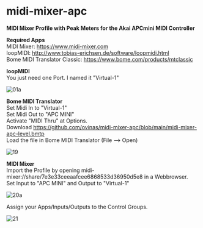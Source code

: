 # midi-mixer-apc
<b>MIDI Mixer Profile with Peak Meters for the Akai APCmini MIDI Controller</b>

<b>Required Apps</b><br>
MIDI Mixer: https://www.midi-mixer.com<br>
loopMIDI: http://www.tobias-erichsen.de/software/loopmidi.html<br>
Bome MIDI Translator Classic: https://www.bome.com/products/mtclassic<br>


<b>loopMIDI</b><br>
You just need one Port. I named it "Virtual-1"<br>

![01a](https://user-images.githubusercontent.com/48880341/115956440-f1c70d00-a4fc-11eb-93ac-643d93d0f7fe.png)<br>


<b>Bome MIDI Translator</b><br>
Set Midi In to "Virtual-1"<br>
Set Midi Out to "APC MINI"<br>
Activate "MIDI Thru" at Options.<br>
Download https://github.com/ovinas/midi-mixer-apc/blob/main/midi-mixer-apc-level.bmtp<br>
Load the file in Bome MIDI Translator (File --> Open)<br>

![19](https://user-images.githubusercontent.com/48880341/115948214-1b684000-a4cd-11eb-831a-70f1cf47fee0.png)<br>

<b>MIDI Mixer</b><br>
Import the Profile by opening midi-mixer://share/7e3e33ceeaafcee6868533d36950d5e8 in a Webbrowser.<br>
Set Input to "APC MINI" and Output to "Virtual-1"<br>

![20a](https://user-images.githubusercontent.com/48880341/115956506-787bea00-a4fd-11eb-837e-20ee1c6569c1.png)<br>

Assign your Apps/Inputs/Outputs to the Control Groups.<br>

![21](https://user-images.githubusercontent.com/48880341/115949006-0641e000-a4d2-11eb-8f56-a327e795de54.png)
